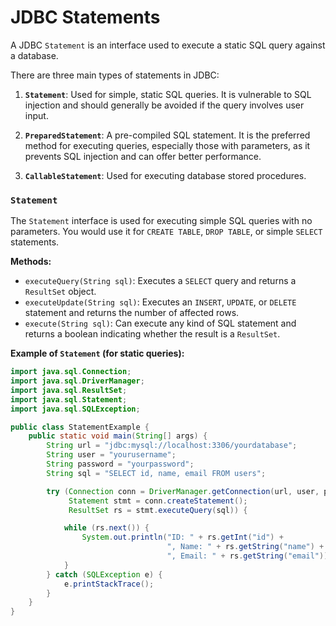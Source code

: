 # JDBC Statements

A JDBC `Statement` is an interface used to execute a static SQL query against a database.

There are three main types of statements in JDBC:

1.  **`Statement`**: Used for simple, static SQL queries. It is vulnerable to SQL injection and should generally be avoided if the query involves user input.

2.  **`PreparedStatement`**: A pre-compiled SQL statement. It is the preferred method for executing queries, especially those with parameters, as it prevents SQL injection and can offer better performance.

3.  **`CallableStatement`**: Used for executing database stored procedures.

### `Statement`

The `Statement` interface is used for executing simple SQL queries with no parameters. You would use it for `CREATE TABLE`, `DROP TABLE`, or simple `SELECT` statements.

**Methods:**

*   `executeQuery(String sql)`: Executes a `SELECT` query and returns a `ResultSet` object.
*   `executeUpdate(String sql)`: Executes an `INSERT`, `UPDATE`, or `DELETE` statement and returns the number of affected rows.
*   `execute(String sql)`: Can execute any kind of SQL statement and returns a boolean indicating whether the result is a `ResultSet`.

**Example of `Statement` (for static queries):**

```java
import java.sql.Connection;
import java.sql.DriverManager;
import java.sql.ResultSet;
import java.sql.Statement;
import java.sql.SQLException;

public class StatementExample {
    public static void main(String[] args) {
        String url = "jdbc:mysql://localhost:3306/yourdatabase";
        String user = "yourusername";
        String password = "yourpassword";
        String sql = "SELECT id, name, email FROM users";

        try (Connection conn = DriverManager.getConnection(url, user, password);
             Statement stmt = conn.createStatement();
             ResultSet rs = stmt.executeQuery(sql)) {

            while (rs.next()) {
                System.out.println("ID: " + rs.getInt("id") +
                                   ", Name: " + rs.getString("name") +
                                   ", Email: " + rs.getString("email"));
            }
        } catch (SQLException e) {
            e.printStackTrace();
        }
    }
}
```
